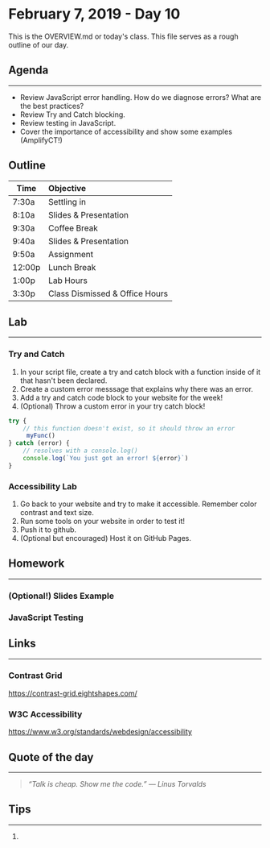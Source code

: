 # February 7, 2019 - Day 10 

This is the OVERVIEW.md or today's class. This file serves as a rough outline of our day. 

## Agenda
---

- Review JavaScript error handling. How do we diagnose errors? What are the best practices?
- Review Try and Catch blocking. 
- Review testing in JavaScript.  
- Cover the importance of accessibility and show some examples (AmplifyCT!)

## Outline

| Time   | Objective                        |
| -------|:---------------------------------|
| 7:30a  | Settling in                      |
| 8:10a  | Slides & Presentation            |
| 9:30a  | Coffee Break                     |
| 9:40a  | Slides & Presentation            |
| 9:50a  | Assignment                       |
| 12:00p | Lunch Break                      |
| 1:00p  | Lab Hours                        |
| 3:30p  | Class Dismissed  & Office Hours  |


## Lab
---


### Try and Catch

1. In your script file, create a try and catch block with a function inside of it that hasn't been declared. 
2. Create a custom error messsage that explains why there was an error.
3. Add a try and catch code block to your website for the week! 
4. (Optional) Throw a custom error in your try catch block! 

```javascript
try {
    // this function doesn't exist, so it should throw an error
     myFunc()
} catch (error) {
    // resolves with a console.log()
    console.log(`You just got an error! ${error}`)
}
```

### Accessibility Lab

1. Go back to your website and try to make it accessible. Remember color contrast and text size.
2. Run some tools on your website in order to test it! 
3. Push it to github.
4. (Optional but encouraged) Host it on GitHub Pages.  


## Homework
--- 

### (Optional!) Slides Example



### JavaScript Testing


## Links 
---

### Contrast Grid

https://contrast-grid.eightshapes.com/

### W3C Accessibility

https://www.w3.org/standards/webdesign/accessibility

## Quote of the day
---
>*“Talk is cheap. Show me the code.” ― Linus Torvalds*

## Tips
---
1. 